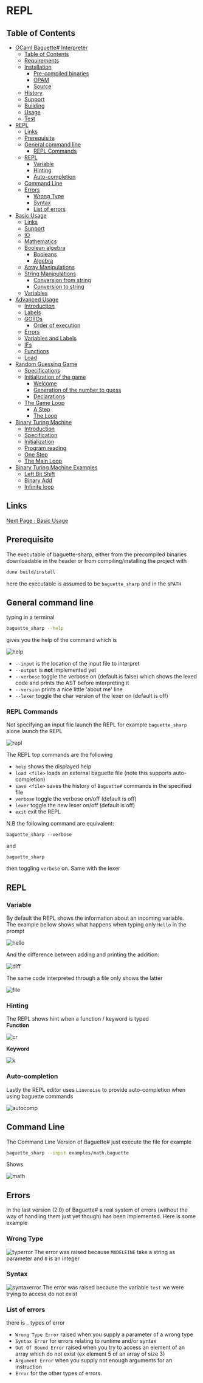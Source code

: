 # REPL
## Table of Contents
- [OCaml Baguette# Interpreter](index.md#ocaml-baguette-interpreter)
  - [Table of Contents](index.md#table-of-contents)
  - [Requirements](index.md#requirements)
  - [Installation](index.md#installation)
    - [Pre-compiled binaries](index.md#pre-compiled-binaries)
    - [OPAM](index.md#opam)
    - [Source](index.md#source)
  - [History](index.md#history)
  - [Support](index.md#support)
  - [Building](index.md#building)
  - [Usage](index.md#usage)
  - [Test](index.md#test)
- [REPL](#repl)
  - [Links](#links)
  - [Prerequisite](#prerequisite)
  - [General command line](#general-command-line)
    - [REPL Commands](#repl-commands)
  - [REPL](#repl-1)
    - [Variable](#variable)
    - [Hinting](#hinting)
    - [Auto-completion](#auto-completion)
  - [Command Line](#command-line)
  - [Errors](#errors)
    - [Wrong Type](#wrong-type)
    - [Syntax](#syntax)
    - [List of errors](#list-of-errors)
- [Basic Usage](basic.md#basic-usage)
  - [Links](basic.md/#links)
  - [Support](basic.md#support)
  - [IO](basic.md#io)
  - [Mathematics](basic.md#mathematics)
  - [Boolean algebra](basic.md#boolean-algebra)
    - [Booleans](basic.md#booleans)
    - [Algebra](basic.md#algebra)
  - [Array Manipulations](basic.md#array-manipulations)
  - [String Manipulations](basic.md#string-manipulations)
    - [Conversion from string](basic.md#conversion-from-string)
    - [Conversion to string](basic.md#conversion-to-string)
  - [Variables](basic.md#variables)
- [Advanced Usage](advanced.md#advanced-usage)
  - [Introduction](advanced.md#introduction)
  - [Labels](advanced.md#labels)
  - [GOTOs](advanced.md#gotos)
    - [Order of execution](advanced.md#order-of-execution)
  - [Errors](advanced.md#errors)
  - [Variables and Labels](advanced.md#variables-and-labels)
  - [IFs](advanced.md#ifs)
  - [Functions](advanced.md#functions)
  - [Load](advanced.md#load)
- [Random Guessing Game](random.md#random-guessing-game)
  - [Specifications](random.md#specifications)
  - [Initialization of the game](random.md#initialization-of-the-game)
    - [Welcome](random.md#welcome)
    - [Generation of the number to guess](random.md#generation-of-the-number-to-guess)
    - [Declarations](random.md#declarations)
  - [The Game Loop](random.md#the-game-loop)
    - [A Step](random.md#a-step)
    - [The Loop](random.md#the-loop)
-  [Binary Turing Machine](turing.md#binary-turing-machine)
   - [Introduction](turing.md#introduction)
   - [Specification](turing.md#specification)
   - [Initialization](turing.md#initialization)
   - [Program reading](turing.md#program-reading)
   - [One Step](turing.md#one-step)
   - [The Main Loop](turing.md#the-main-loop)
- [Binary Turing Machine Examples](turing.md#examples)
  - [Left Bit Shift](turing.md#left-bit-shift)
  - [Binary Add](turing.md#binary-add)
  - [Infinite loop](turing.md#infinite-loop)

## Links
[Next Page : Basic Usage](basic.md) 
## Prerequisite
The executable of baguette-sharp, either from the precompiled binaries downloadable in the header
or from compiling/installing the project with 
```bash
dune build/install
```
here the executable is assumed to be `baguette_sharp` and in the `$PATH`

## General command line
typing in a terminal
```bash
baguette_sharp --help
```
gives you the help of the command which is

![help](img/help.png)

* `--input` is the location of the input file to interpret
* `--output` is **not** implemented yet
* `--verbose` toggle the verbose on (default is false) which
shows the lexed code and prints the AST before interpreting it
* `--version` prints a nice little 'about me' line
* `--lexer` toggle the char version of the lexer on (default is off)

### REPL Commands
Not specifying an input file launch the REPL for example `baguette_sharp` alone launch the REPL

![repl](img/strpl.png)

The REPL top commands are the following
* `help` shows the displayed help
* `load <file>` loads an external baguette file (note this supports auto-completion)
* `save <file>` saves the history of `Baguette#` commands in the specified file 
* `verbose` toggle the verbose on/off (default is off)
* `lexer` toggle the new lexer on/off (default is off)
* `exit` exit the REPL

N.B the following command are equivalent:
```
baguette_sharp --verbose
```
and 
```
baguette_sharp
```
then toggling `verbose` on. Same with the lexer

## REPL
### Variable
By default the REPL shows the information about an incoming variable.<br/>
The example bellow shows what happens when typing only `Hello` in the prompt

![hello](img/replvar.png)

And the difference between adding and printing the addition:

![diff](img/diff.png)

The same code interpreted through a file only shows the latter 

![file](img/varfile.png)

### Hinting
The REPL shows hint when a function / keyword is typed<br/>
**Function**

![cr](img/crhinting.png)

**Keyword**

![k](img/crochet.png)

### Auto-completion
Lastly the REPL editor uses `Linenoise` to provide auto-completion when using baguette commands

![autocomp](img/autocomp.gif)

## Command Line

The Command Line Version of Baguette# just execute the file
for example
```bash
baguette_sharp --input examples/math.baguette
```
Shows

![math](img/math.png)

## Errors
In the last version (2.0) of Baguette# a real system of errors (without the way of handling them just yet though) has been implemented. Here is some example

### Wrong Type

![typerror](img/typeerror.png)
The error was raised because `MADELEINE` take a string as parameter and `0` is an integer

### Syntax

![syntaxerror](img/syntaxerror.png)
The error was raised because the variable `test` we were trying to access do not exist

### List of errors
there is _ types of error
* `Wrong Type Error` raised when you supply a parameter of a wrong type
* `Syntax Error` for errors relating to runtime and/or syntax
* `Out Of Bound Error` raised when you try to access an element of an array which do not exist (ex element 5 of an array of size 3)
* `Argument Error` when you supply not enough arguments for an instruction
* `Error` for the other types of errors.